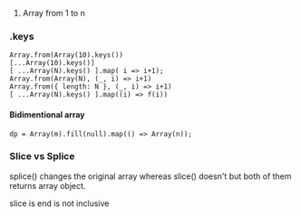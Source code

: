 1. Array from 1 to n

### .keys

```
Array.from(Array(10).keys())
[...Array(10).keys()]
[ ...Array(N).keys() ].map( i => i+1);
Array.from(Array(N), (_, i) => i+1)
Array.from({ length: N }, (_, i) => i+1)
[ ...Array(N).keys() ].map((i) => f(i))
```

#### Bidimentional array

```
dp = Array(m).fill(null).map(() => Array(n));
```

### Slice vs Splice

splice() changes the original array whereas slice() doesn't but both of them returns array object.

slice is end is not inclusive
